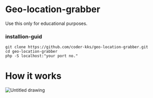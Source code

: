 # Geo-location-grabber

Use this only for educational purposes.

### installion-guid
	git clone https://github.com/coder-kks/geo-location-grabber.git
	cd geo-location-grabber
	php -S localhost:"your port no."


# How it works
![Untitled drawing](https://user-images.githubusercontent.com/106585291/180828025-ba4ca215-c196-4c35-b5c7-bbfcf9f509c4.png)
